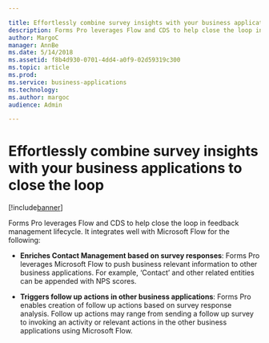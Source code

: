 ```yaml
---

title: Effortlessly combine survey insights with your business applications to close the loop
description: Forms Pro leverages Flow and CDS to help close the loop in feedback management lifecycle.
author: MargoC
manager: AnnBe
ms.date: 5/14/2018
ms.assetid: f8b4d930-0701-4dd4-a0f9-02d59319c300
ms.topic: article
ms.prod: 
ms.service: business-applications
ms.technology: 
ms.author: margoc
audience: Admin

---
```

#  Effortlessly combine survey insights with your business applications to close the loop 




[!include[banner](../../includes/banner.md)]

Forms Pro leverages Flow and CDS to help close the loop in feedback management
lifecycle. It integrates well with Microsoft Flow for the following:

-   **Enriches Contact Management based on survey responses**: Forms Pro
    leverages Microsoft Flow to push business relevant information to other
    business applications. For example, ‘Contact’ and other related entities can
    be appended with NPS scores.

-   **Triggers follow up actions in other business applications**: Forms Pro
    enables creation of follow up actions based on survey response analysis.
    Follow up actions may range from sending a follow up survey to invoking an
    activity or relevant actions in the other business applications using
    Microsoft Flow.
